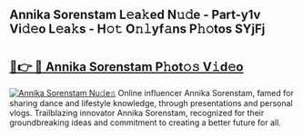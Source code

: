 ## Annika Sorenstam L𝚎a𝚔ed N𝚞𝚍e - Part-y1v Vi𝚍𝚎o L𝚎a𝚔s - H𝚘𝚝 O𝚗𝚕yf𝚊ns P𝚑𝚘tos SYjFj

# <h2><a href="http://kf989l.oniu.top/?m=Annika+Sorenstam">🔗👉 🔴 Annika Sorenstam P𝚑ot𝚘𝚜 V𝚒d𝚎o</a></h2>

[![Annika Sorenstam Nu𝚍e𝚜](https://i.imgur.com/0qMVB7G.gif)](http://kf989l.oniu.top/?m=Annika+Sorenstam)
Online influencer Annika Sorenstam, famed for sharing dance and lifestyle knowledge, through presentations and personal vlogs. Trailblazing innovator Annika Sorenstam, recognized for their groundbreaking ideas and commitment to creating a better future for all.  
